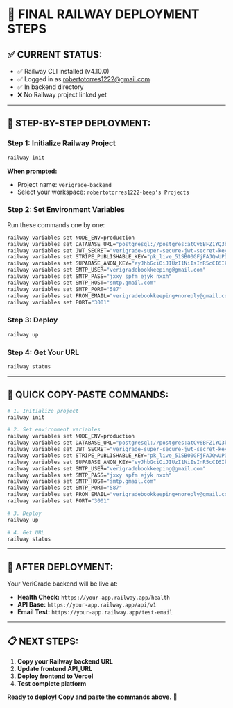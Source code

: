 # 🚀 **FINAL RAILWAY DEPLOYMENT STEPS**

## **✅ CURRENT STATUS:**
- ✅ Railway CLI installed (v4.10.0)
- ✅ Logged in as robertotorres1222@gmail.com
- ✅ In backend directory
- ❌ No Railway project linked yet

---

## **🎯 STEP-BY-STEP DEPLOYMENT:**

### **Step 1: Initialize Railway Project**
```bash
railway init
```
**When prompted:**
- Project name: `verigrade-backend`
- Select your workspace: `robertotorres1222-beep's Projects`

### **Step 2: Set Environment Variables**
Run these commands one by one:

```bash
railway variables set NODE_ENV=production
railway variables set DATABASE_URL="postgresql://postgres:atCv6BFZ1YQ3bdvK@db.krdwxeeaxldgnhymukyb.supabase.co:5432/postgres"
railway variables set JWT_SECRET="verigrade-super-secure-jwt-secret-key-2024-production"
railway variables set STRIPE_PUBLISHABLE_KEY="pk_live_51SB00GFjFAJQwUPDaTEvzGmZswYvt024Sv9yhTkWByTUw8kP5YoBLhTqJcUXdJToKQy6uUFXFRn866xKUlQTZrcd007KhHxn6K"
railway variables set SUPABASE_ANON_KEY="eyJhbGciOiJIUzI1NiIsInR5cCI6IkpXVCJ9.eyJpc3MiOiJzdXBhYmFzZSIsInJlZiI6ImtyZHd4ZWVheGxkZ25oeW11a3liIiwicm9sZSI6ImFub24iLCJpYXQiOjE3NTk1NTUwOTYsImV4cCI6MjA3NTEzMTA5Nn0.yYj9Fvi4THZC0KBk_EdoUMLm27C_rs3B8c2PeOX6EXI"
railway variables set SMTP_USER="verigradebookkeeping@gmail.com"
railway variables set SMTP_PASS="jxxy spfm ejyk nxxh"
railway variables set SMTP_HOST="smtp.gmail.com"
railway variables set SMTP_PORT="587"
railway variables set FROM_EMAIL="verigradebookkeeping+noreply@gmail.com"
railway variables set PORT="3001"
```

### **Step 3: Deploy**
```bash
railway up
```

### **Step 4: Get Your URL**
```bash
railway status
```

---

## **🎯 QUICK COPY-PASTE COMMANDS:**

```bash
# 1. Initialize project
railway init

# 2. Set environment variables
railway variables set NODE_ENV=production
railway variables set DATABASE_URL="postgresql://postgres:atCv6BFZ1YQ3bdvK@db.krdwxeeaxldgnhymukyb.supabase.co:5432/postgres"
railway variables set JWT_SECRET="verigrade-super-secure-jwt-secret-key-2024-production"
railway variables set STRIPE_PUBLISHABLE_KEY="pk_live_51SB00GFjFAJQwUPDaTEvzGmZswYvt024Sv9yhTkWByTUw8kP5YoBLhTqJcUXdJToKQy6uUFXFRn866xKUlQTZrcd007KhHxn6K"
railway variables set SUPABASE_ANON_KEY="eyJhbGciOiJIUzI1NiIsInR5cCI6IkpXVCJ9.eyJpc3MiOiJzdXBhYmFzZSIsInJlZiI6ImtyZHd4ZWVheGxkZ25oeW11a3liIiwicm9sZSI6ImFub24iLCJpYXQiOjE3NTk1NTUwOTYsImV4cCI6MjA3NTEzMTA5Nn0.yYj9Fvi4THZC0KBk_EdoUMLm27C_rs3B8c2PeOX6EXI"
railway variables set SMTP_USER="verigradebookkeeping@gmail.com"
railway variables set SMTP_PASS="jxxy spfm ejyk nxxh"
railway variables set SMTP_HOST="smtp.gmail.com"
railway variables set SMTP_PORT="587"
railway variables set FROM_EMAIL="verigradebookkeeping+noreply@gmail.com"
railway variables set PORT="3001"

# 3. Deploy
railway up

# 4. Get URL
railway status
```

---

## **🎉 AFTER DEPLOYMENT:**

Your VeriGrade backend will be live at:
- **Health Check:** `https://your-app.railway.app/health`
- **API Base:** `https://your-app.railway.app/api/v1`
- **Email Test:** `https://your-app.railway.app/test-email`

---

## **📋 NEXT STEPS:**
1. **Copy your Railway backend URL**
2. **Update frontend API_URL**
3. **Deploy frontend to Vercel**
4. **Test complete platform**

**Ready to deploy! Copy and paste the commands above.** 🚀
